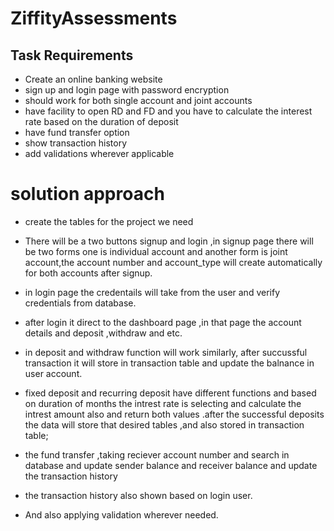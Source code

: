 # ZiffityAssessments
## Task Requirements 
- Create an online banking website
- sign up and login page with password encryption 
- should work for both single account and joint accounts
- have facility to open RD and FD and you have to calculate the interest rate based on the 	    	duration of deposit
- have fund transfer option
- show transaction history
- add validations wherever applicable


# solution approach
 
 
 * create the tables for the project we need 
 
* There will be a two buttons signup and login ,in signup page there will be two forms one is individual account and another form is joint account,the account number and account_type will         create automatically for both accounts after signup.
 * in login page the credentails will take from the user and verify credentials from database.
* after login it direct to the dashboard page ,in that page the account details and 	deposit ,withdraw and etc.
* in deposit and withdraw function will work similarly, after succussful transaction it will store in transaction table and update the balnance in user account.
* fixed deposit and recurring deposit have different functions and based on duration of months the intrest rate is selecting and calculate the intrest amount also and return both values .after     the successful deposits the data will store that desired tables ,and also stored 	 in transaction table;
* the fund transfer ,taking reciever account number and search in database and update sender 	balance and receiver balance and update the transaction history
* the transaction history also shown based on login user.
* And also applying validation wherever needed.
